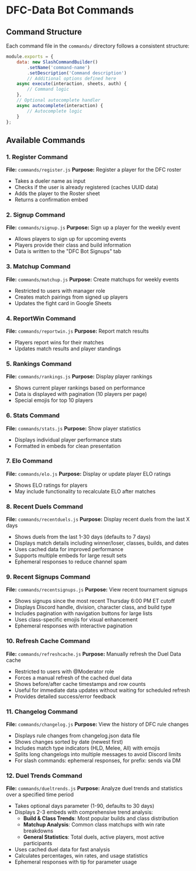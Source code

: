 # DFC-Data Bot Commands

## Command Structure
Each command file in the `commands/` directory follows a consistent structure:
```js
module.exports = {
    data: new SlashCommandBuilder()
        .setName('command-name')
        .setDescription('Command description')
        // Additional options defined here
    async execute(interaction, sheets, auth) {
        // Command logic
    },
    // Optional autocomplete handler
    async autocomplete(interaction) {
        // Autocomplete logic
    }
};
```

## Available Commands

### 1. Register Command
**File:** `commands/register.js`
**Purpose:** Register a player for the DFC roster
- Takes a dueler name as input
- Checks if the user is already registered (caches UUID data)
- Adds the player to the Roster sheet
- Returns a confirmation embed

### 2. Signup Command
**File:** `commands/signup.js`
**Purpose:** Sign up a player for the weekly event
- Allows players to sign up for upcoming events
- Players provide their class and build information
- Data is written to the "DFC Bot Signups" tab

### 3. Matchup Command
**File:** `commands/matchup.js`
**Purpose:** Create matchups for weekly events
- Restricted to users with manager role
- Creates match pairings from signed up players
- Updates the fight card in Google Sheets

### 4. ReportWin Command
**File:** `commands/reportwin.js`
**Purpose:** Report match results
- Players report wins for their matches
- Updates match results and player standings

### 5. Rankings Command
**File:** `commands/rankings.js`
**Purpose:** Display player rankings
- Shows current player rankings based on performance
- Data is displayed with pagination (10 players per page)
- Special emojis for top 10 players

### 6. Stats Command
**File:** `commands/stats.js`
**Purpose:** Show player statistics
- Displays individual player performance stats
- Formatted in embeds for clean presentation

### 7. Elo Command
**File:** `commands/elo.js`
**Purpose:** Display or update player ELO ratings
- Shows ELO ratings for players
- May include functionality to recalculate ELO after matches

### 8. Recent Duels Command
**File:** `commands/recentduels.js`
**Purpose:** Display recent duels from the last X days
- Shows duels from the last 1-30 days (defaults to 7 days)
- Displays match details including winner/loser, classes, builds, and dates
- Uses cached data for improved performance
- Supports multiple embeds for large result sets
- Ephemeral responses to reduce channel spam

### 9. Recent Signups Command
**File:** `commands/recentsignups.js`
**Purpose:** View recent tournament signups
- Shows signups since the most recent Thursday 6:00 PM ET cutoff
- Displays Discord handle, division, character class, and build type
- Includes pagination with navigation buttons for large lists
- Uses class-specific emojis for visual enhancement
- Ephemeral responses with interactive pagination

### 10. Refresh Cache Command
**File:** `commands/refreshcache.js`
**Purpose:** Manually refresh the Duel Data cache
- Restricted to users with @Moderator role
- Forces a manual refresh of the cached duel data
- Shows before/after cache timestamps and row counts
- Useful for immediate data updates without waiting for scheduled refresh
- Provides detailed success/error feedback

### 11. Changelog Command
**File:** `commands/changelog.js`
**Purpose:** View the history of DFC rule changes
- Displays rule changes from changelog.json data file
- Shows changes sorted by date (newest first)
- Includes match type indicators (HLD, Melee, All) with emojis
- Splits long changelogs into multiple messages to avoid Discord limits
- For slash commands: ephemeral responses, for prefix: sends via DM

### 12. Duel Trends Command
**File:** `commands/dueltrends.js`
**Purpose:** Analyze duel trends and statistics over a specified time period
- Takes optional days parameter (1-90, defaults to 30 days)
- Displays 2-3 embeds with comprehensive trend analysis:
  - **Build & Class Trends**: Most popular builds and class distribution
  - **Matchup Analysis**: Common class matchups with win rate breakdowns  
  - **General Statistics**: Total duels, active players, most active participants
- Uses cached duel data for fast analysis
- Calculates percentages, win rates, and usage statistics
- Ephemeral responses with tip for parameter usage